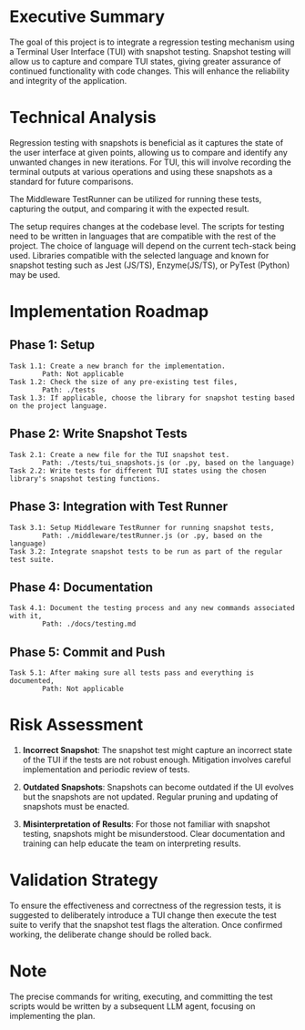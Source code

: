 # Executive Summary

The goal of this project is to integrate a regression testing mechanism using a Terminal User Interface (TUI) with snapshot testing. Snapshot testing will allow us to capture and compare TUI states, giving greater assurance of continued functionality with code changes. This will enhance the reliability and integrity of the application.

# Technical Analysis

Regression testing with snapshots is beneficial as it captures the state of the user interface at given points, allowing us to compare and identify any unwanted changes in new iterations. For TUI, this will involve recording the terminal outputs at various operations and using these snapshots as a standard for future comparisons.

The Middleware TestRunner can be utilized for running these tests, capturing the output, and comparing it with the expected result. 

The setup requires changes at the codebase level. The scripts for testing need to be written in languages that are compatible with the rest of the project. The choice of language will depend on the current tech-stack being used. Libraries compatible with the selected language and known for snapshot testing such as Jest (JS/TS), Enzyme(JS/TS), or PyTest (Python) may be used.

# Implementation Roadmap

## Phase 1: Setup
    Task 1.1: Create a new branch for the implementation. 
            Path: Not applicable
    Task 1.2: Check the size of any pre-existing test files, 
            Path: ./tests
    Task 1.3: If applicable, choose the library for snapshot testing based on the project language.

## Phase 2: Write Snapshot Tests
    Task 2.1: Create a new file for the TUI snapshot test.
            Path: ./tests/tui_snapshots.js (or .py, based on the language)
    Task 2.2: Write tests for different TUI states using the chosen library's snapshot testing functions.

## Phase 3: Integration with Test Runner
    Task 3.1: Setup Middleware TestRunner for running snapshot tests,
            Path: ./middleware/testRunner.js (or .py, based on the language)
    Task 3.2: Integrate snapshot tests to be run as part of the regular test suite.

## Phase 4: Documentation 
    Task 4.1: Document the testing process and any new commands associated with it,
            Path: ./docs/testing.md

## Phase 5: Commit and Push
    Task 5.1: After making sure all tests pass and everything is documented,
            Path: Not applicable

# Risk Assessment

1. **Incorrect Snapshot**: The snapshot test might capture an incorrect state of the TUI if the tests are not robust enough. Mitigation involves careful implementation and periodic review of tests.
 
2. **Outdated Snapshots**: Snapshots can become outdated if the UI evolves but the snapshots are not updated. Regular pruning and updating of snapshots must be enacted.

3. **Misinterpretation of Results**: For those not familiar with snapshot testing, snapshots might be misunderstood. Clear documentation and training can help educate the team on interpreting results.

# Validation Strategy

To ensure the effectiveness and correctness of the regression tests, it is suggested to deliberately introduce a TUI change then execute the test suite to verify that the snapshot test flags the alteration. Once confirmed working, the deliberate change should be rolled back.

# Note

The precise commands for writing, executing, and committing the test scripts would be written by a subsequent LLM agent, focusing on implementing the plan.
